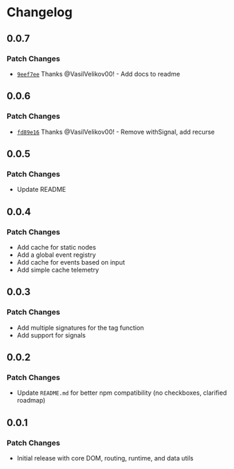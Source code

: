 # Changelog

## 0.0.7

### Patch Changes

- [`9eef7ee`](https://github.com/VasilVelikov00/effective-ui/commit/9eef7ee79e57bbadc2ca9ed04048e2b316084b41) Thanks @VasilVelikov00! - Add docs to readme

## 0.0.6

### Patch Changes

- [`fd89e16`](https://github.com/VasilVelikov00/effective-ui/commit/fd89e161ad6572f6c90066f668d73f5c6d8e8821) Thanks @VasilVelikov00! - Remove withSignal, add recurse

## 0.0.5

### Patch Changes

- Update README

## 0.0.4

### Patch Changes

- Add cache for static nodes
- Add a global event registry
- Add cache for events based on input
- Add simple cache telemetry

## 0.0.3

### Patch Changes

- Add multiple signatures for the tag function
- Add support for signals

## 0.0.2

### Patch Changes

- Update `README.md` for better npm compatibility (no checkboxes, clarified roadmap)

## 0.0.1

### Patch Changes

- Initial release with core DOM, routing, runtime, and data utils
